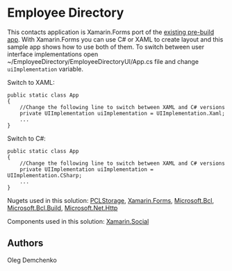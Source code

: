 Employee Directory
==========

This contacts application is Xamarin.Forms port of the [existing pre-build app](http://xamarin.com/prebuilt/employeedirectory). 
With Xamarin.Forms you can use C# or XAML to create layout and this sample app shows how to use both of them. To switch between user interface implementations open  ~/EmployeeDirectory/EmployeeDirectoryUI/App.cs file and change `uiImplementation` variable. 

Switch to XAML:

    public static class App
    {
        //Change the following line to switch between XAML and C# versions
        private UIImplementation uiImplementation = UIImplementation.Xaml;
        ...
    }
    
Switch to C#:

    public static class App
    {
        //Change the following line to switch between XAML and C# versions
        private UIImplementation uiImplementation = UIImplementation.CSharp;
        ...
    }

Nugets used in this solution: [PCLStorage][pclHref],
[Xamarin.Forms][xFormsHref],
[Microsoft.Bcl][mBclHref], 
[Microsoft.Bcl.Build][mBclBuildHref], 
[Microsoft.Net.Http][mNetHttpHref]

Components used in this solution: [Xamarin.Social][xSocialHref]

Authors
---------
Oleg Demchenko

[pclHref]: http://www.nuget.org/packages/PCLStorage/0.9.3
[xFormsHref]: http://xamarin.com/forms
[mBclHref]: https://www.nuget.org/packages/Microsoft.Bcl/1.1.8
[mBclBuildHref]: http://www.nuget.org/packages/Microsoft.Bcl.Build/1.0.14
[mNetHttpHref]: https://www.nuget.org/packages/Microsoft.Net.Http/2.2.22
[xSocialHref]: http://components.xamarin.com/view/xamarin.social